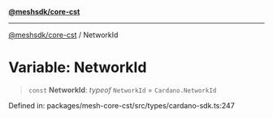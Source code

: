 [**@meshsdk/core-cst**](../README.md)

***

[@meshsdk/core-cst](../globals.md) / NetworkId

# Variable: NetworkId

> `const` **NetworkId**: *typeof* `NetworkId` = `Cardano.NetworkId`

Defined in: packages/mesh-core-cst/src/types/cardano-sdk.ts:247
